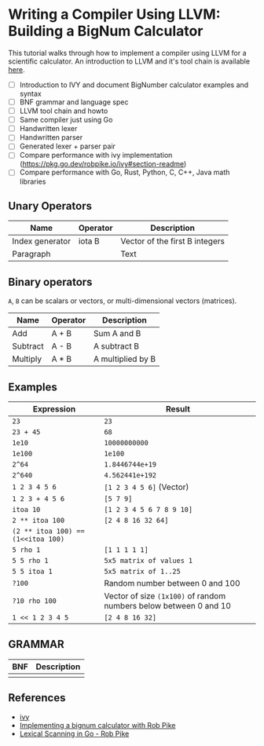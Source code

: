 # Writing a Compiler Using LLVM: Building a BigNum Calculator

This tutorial walks through how to implement a compiler using LLVM for a scientific calculator. An introduction to LLVM and it's tool chain is 
available [here](https://github.com/rajikak/rajikak/blob/master/llvm-tool-chain.md).


* [ ] Introduction to IVY and document BigNumber calculator examples and syntax
* [ ] BNF grammar and language spec
* [ ] LLVM tool chain and howto
* [ ] Same compiler just using Go
* [ ] Handwritten lexer
* [ ] Handwritten parser
* [ ] Generated lexer + parser pair
* [ ] Compare performance with ivy implementation (https://pkg.go.dev/robpike.io/ivy#section-readme)
* [ ] Compare performance with Go, Rust, Python, C, C++, Java math libraries

## Unary Operators

| Name            | Operator | Description |
|-----------------|----------|------------|
| Index generator | iota B   | Vector of the first B integers |
| Paragraph       |          | Text       |


## Binary operators

`A`, `B` can be scalars or vectors, or multi-dimensional vectors (matrices).    

| Name     | Operator | Description       |
|----------|----------|-------------------|
| Add      | A + B    | Sum A and B       |
| Subtract | A - B    | A subtract B      |
| Multiply | A * B    | A multiplied by B |
   
## Examples

| Expression                         | Result                                                            |
|------------------------------------|-------------------------------------------------------------------|
| `23`                               | `23`                                                              |
| `23 + 45`                          | `68`                                                              |
| `1e10`                             | `10000000000`                                                     |
| `1e100`                            | `1e100`                                                           |
| `2^64`                             | `1.8446744e+19`                                                   |
| `2^640`                            | `4.562441e+192`                                                   |
| `1 2 3 4 5 6`                      | `[1 2 3 4 5 6]` (Vector)                                          |
| `1 2 3 + 4 5 6`                    | `[5 7 9]`                                                         |
| `itoa 10`                          | `[1 2 3 4 5 6 7 8 9 10]`                                          |
| `2 ** itoa 100`                    | `[2 4 8 16 32 64]`                                                |
| `(2 ** itoa 100) == (1<<itoa 100)` ||
| `5 rho 1`                          | `[1 1 1 1 1]`                                                     |
| `5 5 rho 1`                        | `5x5 matrix of values 1`                                          |
| `5 5 itoa 1`                       | `5x5 matrix of 1..25`                                             |
| `?100`                             | Random number between 0 and 100                                   |
| `?10 rho 100`                      | Vector of size `(1x100)` of random numbers below between 0 and 10 |
| `1 << 1 2 3 4 5`                   | `[2 4 8 16 32]`                                                   |
 
## GRAMMAR
|BNF| Description |
|----|-------------|
|||

## References
* [ivy](https://pkg.go.dev/robpike.io/ivy#section-readme)
* [Implementing a bignum calculator with Rob Pike](https://www.youtube.com/watch?v=PXoG0WX0r_E&t=1121s)
* [Lexical Scanning in Go - Rob Pike](https://www.youtube.com/watch?v=HxaD_trXwRE)
